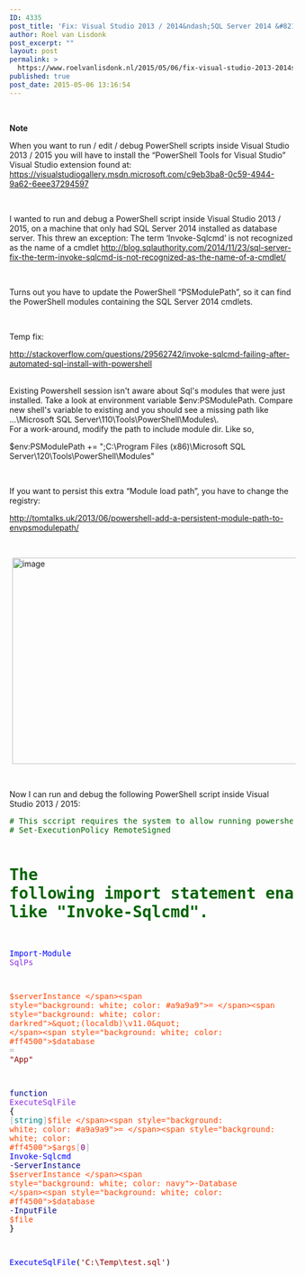 ```yaml
---
ID: 4335
post_title: 'Fix: Visual Studio 2013 / 2014&ndash;SQL Server 2014 &#8211; The term &lsquo;Invoke-Sqlcmd&rsquo; is not recognized as the name of a cmdlet'
author: Roel van Lisdonk
post_excerpt: ""
layout: post
permalink: >
  https://www.roelvanlisdonk.nl/2015/05/06/fix-visual-studio-2013-2014sql-server-2014-the-term-invoke-sqlcmd-is-not-recognized-as-the-name-of-a-cmdlet/
published: true
post_date: 2015-05-06 13:16:54
---
```

<p>&#160;</p>  <p align="left"><strong>Note</strong></p>  <p align="left">When you want to run / edit / debug PowerShell scripts inside Visual Studio 2013 / 2015 you will have to install the “PowerShell Tools for Visual Studio” Visual Studio extension found at: <a title="https://visualstudiogallery.msdn.microsoft.com/c9eb3ba8-0c59-4944-9a62-6eee37294597" href="https://visualstudiogallery.msdn.microsoft.com/c9eb3ba8-0c59-4944-9a62-6eee37294597">https://visualstudiogallery.msdn.microsoft.com/c9eb3ba8-0c59-4944-9a62-6eee37294597</a></p>  <p>&#160;</p>  <p>I wanted to run and debug a PowerShell script inside Visual Studio 2013 / 2015, on a machine that only had SQL Server 2014 installed as database server. This threw an exception: The term ‘Invoke-Sqlcmd’ is not recognized as the name of a cmdlet <a title="http://blog.sqlauthority.com/2014/11/23/sql-server-fix-the-term-invoke-sqlcmd-is-not-recognized-as-the-name-of-a-cmdlet/" href="http://blog.sqlauthority.com/2014/11/23/sql-server-fix-the-term-invoke-sqlcmd-is-not-recognized-as-the-name-of-a-cmdlet/">http://blog.sqlauthority.com/2014/11/23/sql-server-fix-the-term-invoke-sqlcmd-is-not-recognized-as-the-name-of-a-cmdlet/</a></p>  <p>&#160;</p>  <p>Turns out you have to update the PowerShell “PSModulePath”, so it can find the PowerShell modules containing the SQL Server 2014 cmdlets.</p>  <p>&#160;</p>  <p>Temp fix:</p>  <p><a title="http://stackoverflow.com/questions/29562742/invoke-sqlcmd-failing-after-automated-sql-install-with-powershell" href="http://stackoverflow.com/questions/29562742/invoke-sqlcmd-failing-after-automated-sql-install-with-powershell">http://stackoverflow.com/questions/29562742/invoke-sqlcmd-failing-after-automated-sql-install-with-powershell</a></p>  <p>   <br />Existing Powershell session isn't aware about Sql's modules that were just installed. Take a look at environment variable $env:PSModulePath. Compare new shell's variable to existing and you should see a missing path like ...\Microsoft SQL Server\110\Tools\PowerShell\Modules\.    <br />For a work-around, modify the path to include module dir. Like so,</p>  <p>$env:PSModulePath += &quot;;C:\Program Files (x86)\Microsoft SQL Server\120\Tools\PowerShell\Modules&quot;</p>  <p>&#160;</p>  <p>If you want to persist this extra “Module load path”, you have to change the registry:</p>  <p><a title="http://tomtalks.uk/2013/06/powershell-add-a-persistent-module-path-to-envpsmodulepath/" href="http://tomtalks.uk/2013/06/powershell-add-a-persistent-module-path-to-envpsmodulepath/">http://tomtalks.uk/2013/06/powershell-add-a-persistent-module-path-to-envpsmodulepath/</a></p>  <p>&#160;</p>  <p><a href="http://www.roelvanlisdonk.nl/wp-content/uploads/2015/05/image.png" rel="lightbox"><img title="image" style="border-top: 0px; border-right: 0px; background-image: none; border-bottom: 0px; padding-top: 0px; padding-left: 0px; border-left: 0px; margin: 0px 5px; display: inline; padding-right: 0px" border="0" alt="image" src="http://www.roelvanlisdonk.nl/wp-content/uploads/2015/05/image_thumb.png" width="580" height="366" /></a></p>  <p>&#160;</p>  <p>Now I can run and debug the following PowerShell script inside Visual Studio 2013 / 2015:</p>  <pre class="code"><span style="background: white; color: #006400"># This sccript requires the system to allow running powershell scripts, when not allowed the following code can be used to allow running powershell scripts.
# Set-ExecutionPolicy RemoteSigned

# The following import statement enables the SQL Server PowerShell cmdlets, like &quot;Invoke-Sqlcmd&quot;.
</span><span style="background: white; color: blue">Import-Module </span><span style="background: white; color: #8a2be2">SqlPs

</span><span style="background: white; color: #ff4500">$serverInstance </span><span style="background: white; color: #a9a9a9">= </span><span style="background: white; color: darkred">&quot;(localdb)\v11.0&quot;
</span><span style="background: white; color: #ff4500">$database </span><span style="background: white; color: #a9a9a9">= </span><span style="background: white; color: darkred">&quot;App&quot;


</span><span style="background: white; color: #00008b">function </span><span style="background: white; color: #8a2be2">ExecuteSqlFile </span><span style="background: white; color: black">{
    </span><span style="background: white; color: #a9a9a9">[</span><span style="background: white; color: teal">string</span><span style="background: white; color: #a9a9a9">]</span><span style="background: white; color: #ff4500">$file </span><span style="background: white; color: #a9a9a9">= </span><span style="background: white; color: #ff4500">$args</span><span style="background: white; color: #a9a9a9">[</span><span style="background: white; color: purple">0</span><span style="background: white; color: #a9a9a9">]
    </span><span style="background: white; color: blue">Invoke-Sqlcmd </span><span style="background: white; color: navy">-ServerInstance </span><span style="background: white; color: #ff4500">$serverInstance </span><span style="background: white; color: navy">-Database </span><span style="background: white; color: #ff4500">$database </span><span style="background: white; color: navy">-InputFile </span><span style="background: white; color: #ff4500">$file
</span><span style="background: white; color: black">}

</span><span style="background: white; color: blue">ExecuteSqlFile</span><span style="background: white; color: black">(</span><span style="background: white; color: darkred">'C:\Temp\test.sql'</span><span style="background: white; color: black">)</span></pre>